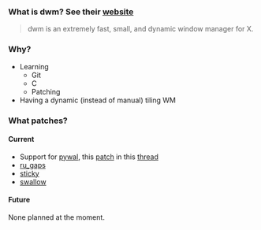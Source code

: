 ### What is dwm? See their [website](https://dwm.suckless.org/)
> dwm is an extremely fast, small, and dynamic window manager for X.

### Why?
* Learning
  * Git
  * C
  * Patching
* Having a dynamic (instead of manual) tiling WM

### What patches?

#### Current
* Support for [pywal](https://github.com/dylanaraps/pywal), this [patch](https://github.com/dylanaraps/pywal/files/2751496/wal.patch.zip) in this [thread](https://github.com/dylanaraps/pywal/issues/186)
* [ru_gaps](https://dwm.suckless.org/patches/ru_gaps/)
* [sticky](https://dwm.suckless.org/patches/sticky/)
* [swallow](https://dwm.suckless.org/patches/swallow/)
#### Future
None planned at the moment.
